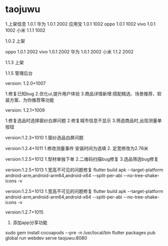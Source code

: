 <!--
 * @Description: //TODO
 * @Author: iamsmiling
 * @Date: 2020-08-03 10:46:13
 * @LastEditTime: 2021-01-25 20:16:27
-->
# taojuwu

1.上架信息
1.0.1
华为 1.0.1 2002
应用宝 1.0.1 1002
oppo 1.0.1 1002
vivo 1.0.1 1002
小米 1.1.1 1002


1.0.2 上架

oppo 1.0.1 2002
vivo 1.0.1 2002
华为 1.0.1 2002
小米 1.1.2 2002

1.1.3 上架


1.1.5 管理后台


version: 1.2.0+1007


1.修复已知bug
2.优化ui,提升用户体验
3.商品详情新增:搭配精选、场景推荐、软装方案、为你推荐等功能


version: 1.2.1+1009

1.修复选品时选择窗纱白屏问题
2.修复城市信息不显示
3.筛选商品时,出现测量单按钮

version:1.2.3+1010
1.窗纱选品白屏问题

version:1.2.4+1011
1.修改测量事件 安装时间为选填
2. 定宽修改为2.76米

version:1.2.5+1012
1.型材单独下单 
2.二维码扫描bug修复
3.选品筛选bug修复


version:1.2.5+1013
1.宽高不可见的问题修复
flutter build apk --target-platform android-arm,android-arm64,android-x64 --split-per-abi --no-tree-shake-icons -v


version:1.2.5+1013
1.宽高不可见的问题修复
flutter build apk --target-platform android-arm,android-arm64,android-x64 --split-per-abi --no-tree-shake-icons -v


version:1.2.7+1015
1. 添加app分享功能

sudo gem install cocoapods --pre -n /usr/local/bin
flutter packages pub global run webdev serve taojuwu:8080
